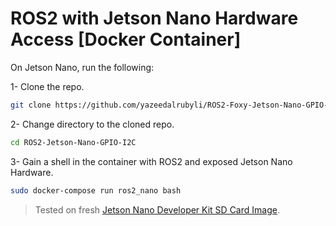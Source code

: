 # ROS2 with Jetson Nano Hardware Access [Docker Container]

On Jetson Nano, run the following:

1- Clone the repo.
```bash
git clone https://github.com/yazeedalrubyli/ROS2-Foxy-Jetson-Nano-GPIO-I2C-Enabled-Docker-Container.git
```

2- Change directory to the cloned repo.
```bash
cd ROS2-Jetson-Nano-GPIO-I2C
``` 

3- Gain a shell in the container with ROS2 and exposed Jetson Nano Hardware.
```bash
sudo docker-compose run ros2_nano bash
```

> Tested on fresh [Jetson Nano Developer Kit SD Card Image](https://developer.nvidia.com/embedded/learn/get-started-jetson-nano-devkit#write).
